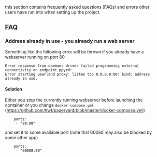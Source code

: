 this section contains frequently asked questions (FAQs) and errors other users have run into when setting up the project.

## FAQ

### Address already in use - you already run a web server

Something like the following error will be thrown if you already have a webserver running on port 80

```
Error response from daemon: driver failed programming external connectivity on endpoint ppyrd: 
Error starting userland proxy: listen tcp 0.0.0.0:80: bind: address already in use.
```

#### Solution
Either you stop the currently running webserver before launching the container or you change ```docker-compose.yml``` (https://github.com/tlwt/paperyard/blob/master/docker-compose.yml) 

```
    ports:
     - "80:80"
```

and set it to some available port (note that 60080 may also be blocked by some other app)

```
    ports:
     - "60080:80"
```

